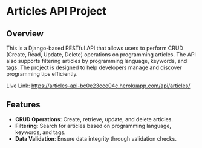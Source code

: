 # Articles API Project

## Overview

This is a Django-based RESTful API that allows users to perform CRUD (Create, Read, Update, Delete) operations on programming articles. The API also supports filtering articles by programming language, keywords, and tags. The project is designed to help developers manage and discover programming tips efficiently.

Live Link: https://articles-api-bc0e23cce04c.herokuapp.com/api/articles/

## Features

- **CRUD Operations**: Create, retrieve, update, and delete articles.
- **Filtering**: Search for articles based on programming language, keywords, and tags.
- **Data Validation**: Ensure data integrity through validation checks.
